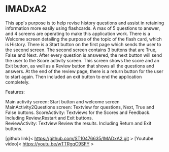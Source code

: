 # IMADxA2
This app's purpose is to help revise history questions and assist in retaining information more easily using flashcards. A max of 5 questions to answer, and 4 screens are operating to make this application work. There is a Welcome screen detailing the purpose of the topic of the flash card, which is History. There is a Start button on the first page which sends the user to the second screen. The second screen contains 3 buttons that are True, False and Next. After every question is answered, the next button will send the user to the Score activity screen. This screen shows the score and an Exit button, as well as a Review button that shows all the questions and answers. At the end of the review page, there is a return button for the user to start again. Then included an exit button to end the application completely.

Features:

Main activity screen: Start button and welcome screen
MainActivity2Questions screen: Textview for questions, Next, True and False buttons.
ScoreActivity: Textviews for the Scores and Feedback. Including Review,Restart and Exit buttons.                                                                         
ReviewActivity: Textview Review the results. Including Return and Exit buttons.



[github link]< https://github.com/ST10476635/IMADxA2.git >
[Youtube video]< https://youtu.be/wTTRgqC9SFY >
